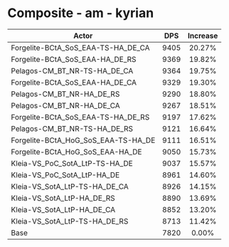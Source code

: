# Composite - am - kyrian
| Actor | DPS | Increase |
|---|:---:|:---:|
|Forgelite-BCtA_SoS_EAA-TS-HA_DE_CA|9405|20.27%|
|Forgelite-BCtA_SoS_EAA-HA_DE_RS|9369|19.82%|
|Pelagos-CM_BT_NR-TS-HA_DE_CA|9364|19.75%|
|Forgelite-BCtA_SoS_EAA-HA_DE_CA|9329|19.30%|
|Pelagos-CM_BT_NR-HA_DE_RS|9290|18.80%|
|Pelagos-CM_BT_NR-HA_DE_CA|9267|18.51%|
|Forgelite-BCtA_SoS_EAA-TS-HA_DE_RS|9197|17.62%|
|Pelagos-CM_BT_NR-TS-HA_DE_RS|9121|16.64%|
|Forgelite-BCtA_HoG_SoS_EAA-TS-HA_DE|9111|16.51%|
|Forgelite-BCtA_HoG_SoS_EAA-HA_DE|9050|15.73%|
|Kleia-VS_PoC_SotA_LtP-TS-HA_DE|9037|15.57%|
|Kleia-VS_PoC_SotA_LtP-HA_DE|8961|14.60%|
|Kleia-VS_SotA_LtP-TS-HA_DE_CA|8926|14.15%|
|Kleia-VS_SotA_LtP-HA_DE_RS|8890|13.69%|
|Kleia-VS_SotA_LtP-HA_DE_CA|8852|13.20%|
|Kleia-VS_SotA_LtP-TS-HA_DE_RS|8713|11.42%|
|Base|7820|0.00%|
